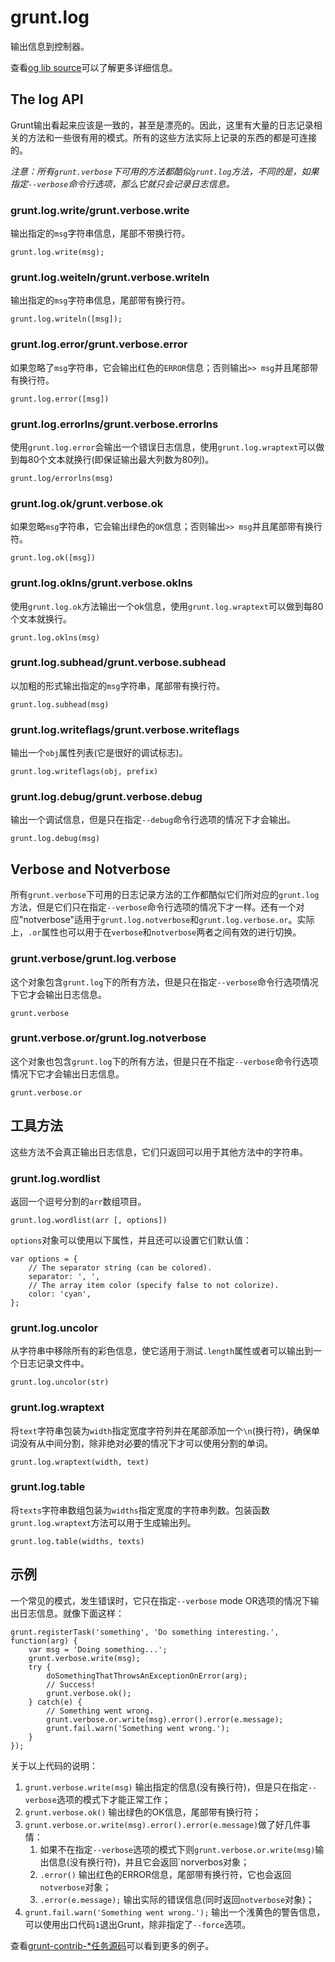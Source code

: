 # grunt.log

输出信息到控制器。

查看[og lib source](https://github.com/gruntjs/grunt/blob/master/lib/grunt/log.js)可以了解更多详细信息。

## The log API

Grunt输出看起来应该是一致的，甚至是漂亮的。因此，这里有大量的日志记录相关的方法和一些很有用的模式。所有的这些方法实际上记录的东西的都是可连接的。

*注意：所有`grunt.verbose`下可用的方法都酷似`grunt.log`方法，不同的是，如果指定`--verbose`命令行选项，那么它就只会记录日志信息。*

### grunt.log.write/grunt.verbose.write

输出指定的`msg`字符串信息，尾部不带换行符。

    grunt.log.write(msg);
    
### grunt.log.weiteln/grunt.verbose.writeln

输出指定的`msg`字符串信息，尾部带有换行符。

    grunt.log.writeln([msg]);
    
### grunt.log.error/grunt.verbose.error

如果忽略了`msg`字符串，它会输出红色的`ERROR`信息；否则输出`>> msg`并且尾部带有换行符。

    grunt.log.error([msg])
    
### grunt.log.errorlns/grunt.verbose.errorlns

使用`grunt.log.error`会输出一个错误日志信息，使用`grunt.log.wraptext`可以做到每80个文本就换行(即保证输出最大列数为80列)。

    grunt.log/errorlns(msg)
    
### grunt.log.ok/grunt.verbose.ok

如果忽略`msg`字符串，它会输出绿色的`OK`信息；否则输出`>> msg`并且尾部带有换行符。

    grunt.log.ok([msg])
    
### grunt.log.oklns/grunt.verbose.oklns

使用`grunt.log.ok`方法输出一个ok信息，使用`grunt.log.wraptext`可以做到每80个文本就换行。
    
    grunt.log.oklns(msg)
    
### grunt.log.subhead/grunt.verbose.subhead

以加粗的形式输出指定的`msg`字符串，尾部带有换行符。

    grunt.log.subhead(msg)
    
### grunt.log.writeflags/grunt.verbose.writeflags

输出一个`obj`属性列表(它是很好的调试标志)。

    grunt.log.writeflags(obj, prefix)
    
### grunt.log.debug/grunt.verbose.debug

输出一个调试信息，但是只在指定`--debug`命令行选项的情况下才会输出。

    grunt.log.debug(msg)
    
## Verbose and Notverbose

所有`grunt.verbose`下可用的日志记录方法的工作都酷似它们所对应的`grunt.log`方法，但是它们只在指定`--verbose`命令行选项的情况下才一样。还有一个对应"notverbose"适用于`grunt.log.notverbose`和`grunt.log.verbose.or`。实际上，`.or`属性也可以用于在`verbose`和`notverbose`两者之间有效的进行切换。

### grunt.verbose/grunt.log.verbose

这个对象包含`grunt.log`下的所有方法，但是只在指定`--verbose`命令行选项情况下它才会输出日志信息。

    grunt.verbose
    
### grunt.verbose.or/grunt.log.notverbose

这个对象也包含`grunt.log`下的所有方法，但是只在不指定`--verbose`命令行选项情况下它才会输出日志信息。

    grunt.verbose.or
    
## 工具方法

这些方法不会真正输出日志信息，它们只返回可以用于其他方法中的字符串。

### grunt.log.wordlist

返回一个逗号分割的`arr`数组项目。

    grunt.log.wordlist(arr [, options])
    
`options`对象可以使用以下属性，并且还可以设置它们默认值：

    var options = {
        // The separator string (can be colored).
        separator: ', ',
        // The array item color (specify false to not colorize).
        color: 'cyan',
    };

### grunt.log.uncolor

从字符串中移除所有的彩色信息，使它适用于测试`.length`属性或者可以输出到一个日志记录文件中。

    grunt.log.uncolor(str)
    
### grunt.log.wraptext

将`text`字符串包装为`width`指定宽度字符列并在尾部添加一个`\n`(换行符)，确保单词没有从中间分割，除非绝对必要的情况下才可以使用分割的单词。

    grunt.log.wraptext(width, text)

### grunt.log.table

将`texts`字符串数组包装为`widths`指定宽度的字符串列数。包装函数`grunt.log.wraptext`方法可以用于生成输出列。

    grunt.log.table(widths, texts)
    
## 示例

一个常见的模式，发生错误时，它只在指定`--verbose` mode OR选项的情况下输出日志信息。就像下面这样：

    grunt.registerTask('something', 'Do something interesting.', function(arg) {
        var msg = 'Doing something...';
        grunt.verbose.write(msg);
        try {
            doSomethingThatThrowsAnExceptionOnError(arg);
            // Success!
            grunt.verbose.ok();
        } catch(e) {
            // Something went wrong.
            grunt.verbose.or.write(msg).error().error(e.message);
            grunt.fail.warn('Something went wrong.');
        }
    });
    
关于以上代码的说明：

1. `grunt.verbose.write(msg)` 输出指定的信息(没有换行符)，但是只在指定`--verbose`选项的模式下才能正常工作；
2. `grunt.verbose.ok()` 输出绿色的OK信息，尾部带有换行符；
3. `grunt.verbose.or.write(msg).error().error(e.message)`做了好几件事情：
    1.  如果不在指定`--verbose`选项的模式下则`grunt.verbose.or.write(msg)`输出信息(没有换行符)，并且它会返回`norverbos对象；
    2.  `.error()` 输出红色的ERROR信息，尾部带有换行符，它也会返回`notverbose`对象；
    3. `.error(e.message);` 输出实际的错误信息(同时返回`notverbose`对象)；
4. `grunt.fail.warn('Something went wrong.');` 输出一个浅黄色的警告信息，可以使用出口代码`1`退出Grunt，除非指定了`--force`选项。

查看[grunt-contrib-*任务源码](https://github.com/gruntjs)可以看到更多的例子。